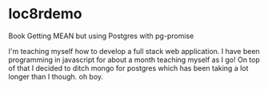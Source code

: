 # loc8rdemo
Book Getting MEAN but using Postgres with pg-promise

I'm teaching myself how to develop a full stack web application.  I have been programming in javascript for about a month teaching myself as I go! On top of that I decided to ditch mongo for postgres which has been taking a lot longer than I though. oh boy.
